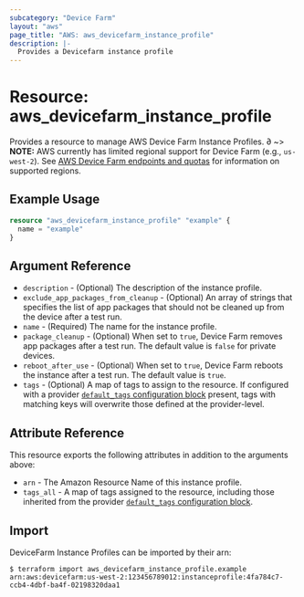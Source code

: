 ```yaml
---
subcategory: "Device Farm"
layout: "aws"
page_title: "AWS: aws_devicefarm_instance_profile"
description: |-
  Provides a Devicefarm instance profile
---
```


# Resource: aws_devicefarm_instance_profile

Provides a resource to manage AWS Device Farm Instance Profiles.
∂
~> **NOTE:** AWS currently has limited regional support for Device Farm (e.g., `us-west-2`). See [AWS Device Farm endpoints and quotas](https://docs.aws.amazon.com/general/latest/gr/devicefarm.html) for information on supported regions.

## Example Usage

```terraform
resource "aws_devicefarm_instance_profile" "example" {
  name = "example"
}
```

## Argument Reference

* `description` - (Optional) The description of the instance profile.
* `exclude_app_packages_from_cleanup` - (Optional) An array of strings that specifies the list of app packages that should not be cleaned up from the device after a test run.
* `name` - (Required) The name for the instance profile.
* `package_cleanup` - (Optional) When set to `true`, Device Farm removes app packages after a test run. The default value is `false` for private devices.
* `reboot_after_use` - (Optional) When set to `true`, Device Farm reboots the instance after a test run. The default value is `true`.
* `tags` - (Optional) A map of tags to assign to the resource. If configured with a provider [`default_tags` configuration block](https://registry.terraform.io/providers/hashicorp/aws/latest/docs#default_tags-configuration-block) present, tags with matching keys will overwrite those defined at the provider-level.

## Attribute Reference

This resource exports the following attributes in addition to the arguments above:

* `arn` - The Amazon Resource Name of this instance profile.
* `tags_all` - A map of tags assigned to the resource, including those inherited from the provider [`default_tags` configuration block](https://registry.terraform.io/providers/hashicorp/aws/latest/docs#default_tags-configuration-block).

## Import

DeviceFarm Instance Profiles can be imported by their arn:

```
$ terraform import aws_devicefarm_instance_profile.example arn:aws:devicefarm:us-west-2:123456789012:instanceprofile:4fa784c7-ccb4-4dbf-ba4f-02198320daa1
```
